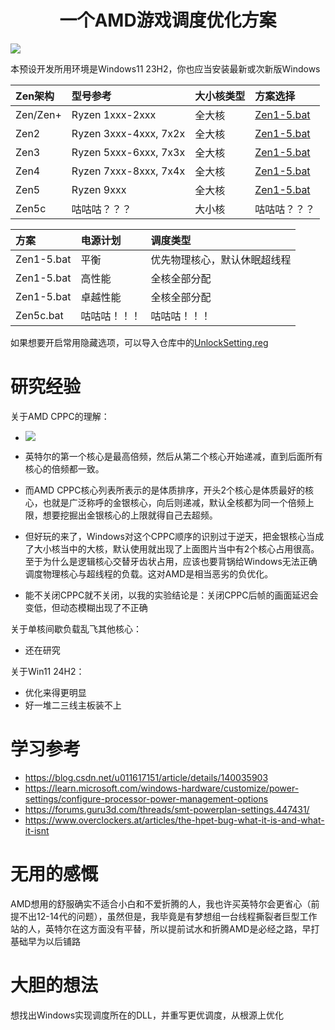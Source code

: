 <div align="center">

# 一个AMD游戏调度优化方案

</div>

![](https://github.com/Yukiriri/win-amd-optimize/blob/main/res/result.png?raw=true)

本预设开发所用环境是Windows11 23H2，你也应当安装最新或次新版Windows<br/>

|Zen架构|型号参考|大小核类型|方案选择|
|:-|:-|:-|:-|
|Zen/Zen+|Ryzen 1xxx-2xxx|全大核|<a href="https://github.com/Yukiriri/win-amd-optimize/blob/main/Zen1-5.bat">Zen1-5.bat</a>|
|Zen2|Ryzen 3xxx-4xxx, 7x2x|全大核|<a href="https://github.com/Yukiriri/win-amd-optimize/blob/main/Zen1-5.bat">Zen1-5.bat|
|Zen3|Ryzen 5xxx-6xxx, 7x3x|全大核|<a href="https://github.com/Yukiriri/win-amd-optimize/blob/main/Zen1-5.bat">Zen1-5.bat|
|Zen4|Ryzen 7xxx-8xxx, 7x4x|全大核|<a href="https://github.com/Yukiriri/win-amd-optimize/blob/main/Zen1-5.bat">Zen1-5.bat|
|Zen5|Ryzen 9xxx|全大核|<a href="https://github.com/Yukiriri/win-amd-optimize/blob/main/Zen1-5.bat">Zen1-5.bat|
|Zen5c|咕咕咕？？？|大小核|咕咕咕？？？|

|方案|电源计划|调度类型|
|:-|:-|:-|
|Zen1-5.bat|平衡|优先物理核心，默认休眠超线程|
|Zen1-5.bat|高性能|全核全部分配|
|Zen1-5.bat|卓越性能|全核全部分配|
|Zen5c.bat|咕咕咕！！！|咕咕咕！！！|

如果想要开启常用隐藏选项，可以导入仓库中的<a href="https://github.com/Yukiriri/win-amd-optimize/blob/main/UnlockSetting.reg">UnlockSetting.reg</a><br/>

# 研究经验

关于AMD CPPC的理解：
  - ![](https://github.com/Yukiriri/win-amd-optimize/blob/main/res/CPPC.png?raw=true)

  - 英特尔的第一个核心是最高倍频，然后从第二个核心开始递减，直到后面所有核心的倍频都一致。
  - 而AMD CPPC核心列表所表示的是体质排序，开头2个核心是体质最好的核心，也就是广泛称呼的金银核心，向后则递减，默认全核都为同一个倍频上限，想要挖掘出金银核心的上限就得自己去超频。
  - 但好玩的来了，Windows对这个CPPC顺序的识别过于逆天，把金银核心当成了大小核当中的大核，默认使用就出现了上面图片当中有2个核心占用很高。至于为什么是逻辑核心交替牙齿状占用，应该也要背锅给Windows无法正确调度物理核心与超线程的负载。这对AMD是相当恶劣的负优化。

  - 能不关闭CPPC就不关闭，以我的实验结论是：关闭CPPC后帧的画面延迟会变低，但动态模糊出现了不正确

关于单核间歇负载乱飞其他核心：
  - 还在研究

关于Win11 24H2：
  - 优化来得更明显
  - 好一堆二三线主板装不上

# 学习参考

- <a href="https://blog.csdn.net/u011617151/article/details/140035903">https://blog.csdn.net/u011617151/article/details/140035903</a>
- <a href="https://learn.microsoft.com/windows-hardware/customize/power-settings/configure-processor-power-management-options">https://learn.microsoft.com/windows-hardware/customize/power-settings/configure-processor-power-management-options</a>
- <a href="https://forums.guru3d.com/threads/smt-powerplan-settings.447431/">https://forums.guru3d.com/threads/smt-powerplan-settings.447431/</a>
- <a href="https://www.overclockers.at/articles/the-hpet-bug-what-it-is-and-what-it-isnt/">https://www.overclockers.at/articles/the-hpet-bug-what-it-is-and-what-it-isnt</a>

# 无用的感慨

AMD想用的舒服确实不适合小白和不爱折腾的人，我也许买英特尔会更省心（前提不出12-14代的问题），虽然但是，我毕竟是有梦想组一台线程撕裂者巨型工作站的人，英特尔在这方面没有平替，所以提前试水和折腾AMD是必经之路，早打基础早为以后铺路

# 大胆的想法

想找出Windows实现调度所在的DLL，并重写更优调度，从根源上优化
